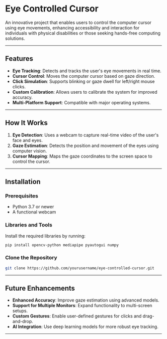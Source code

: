 # Eye Controlled Cursor

An innovative project that enables users to control the computer cursor using eye movements, enhancing accessibility and interaction for individuals with physical disabilities or those seeking hands-free computing solutions.

---

## Features
- **Eye Tracking**: Detects and tracks the user's eye movements in real time.
- **Cursor Control**: Moves the computer cursor based on gaze direction.
- **Click Simulation**: Supports blinking or gaze dwell for left/right mouse clicks.
- **Custom Calibration**: Allows users to calibrate the system for improved accuracy.
- **Multi-Platform Support**: Compatible with major operating systems.

---

## How It Works
1. **Eye Detection**: Uses a webcam to capture real-time video of the user's face and eyes.
2. **Gaze Estimation**: Detects the position and movement of the eyes using computer vision.
3. **Cursor Mapping**: Maps the gaze coordinates to the screen space to control the cursor.

---

## Installation

### Prerequisites
- Python 3.7 or newer
- A functional webcam

### Libraries and Tools
Install the required libraries by running:

```bash
pip install opencv-python mediapipe pyautogui numpy
```

### Clone the Repository
```bash
git clone https://github.com/yourusername/eye-controlled-cursor.git
```

---



## Future Enhancements
- **Enhanced Accuracy**: Improve gaze estimation using advanced models.
- **Support for Multiple Monitors**: Expand functionality to multi-screen setups.
- **Custom Gestures**: Enable user-defined gestures for clicks and drag-and-drop.
- **AI Integration**: Use deep learning models for more robust eye tracking.

---
